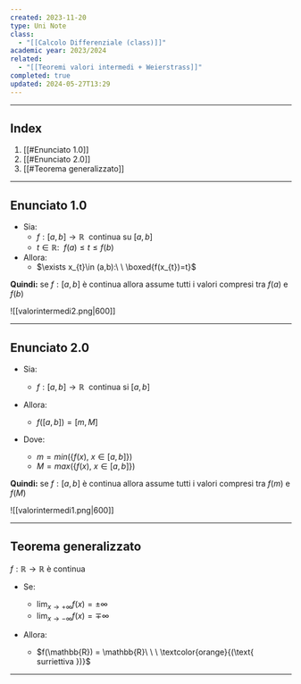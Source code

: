```yaml
---
created: 2023-11-20
type: Uni Note
class:
  - "[[Calcolo Differenziale (class)]]"
academic year: 2023/2024
related:
  - "[[Teoremi valori intermedi + Weierstrass]]"
completed: true
updated: 2024-05-27T13:29
---
```

---
## Index
1. [[#Enunciato 1.0]]
2. [[#Enunciato 2.0]]
3. [[#Teorema generalizzato]]

---
## Enunciato 1.0
- Sia:
	- $f: [a,b] \to \mathbb{R}\ \text{ continua su } [a,b]$
	- $t\in \mathbb{R}:\ \  f(a)\leq t\leq f(b)$ 
- Allora:
	- $\exists x_{t}\in (a,b):\ \ \boxed{f(x_{t})=t}$
	
**Quindi:** se $f:[a,b]$ è continua allora assume tutti i valori compresi tra $f(a)$ e $f(b)$

![[valorintermedi2.png|600]]

---
## Enunciato 2.0
- Sia:
	- $f:[a,b] \to \mathbb{R}\ \ \text{continua}$ si $[a,b]$

- Allora:
	- $f([a,b])=[m,M]$

- Dove: 
	 - $m = min(\{f(x),\ x \in [a,b]\})$
	 - $M = max(\{f(x),\ x \in [a,b]\})$

**Quindi:** se $f:[a,b]$ è continua allora assume tutti i valori compresi tra $f(m)$ e $f(M)$

![[valorintermedi1.png|600]]

---
## Teorema generalizzato
$f: \mathbb{R}\to \mathbb{R}$ è continua

- Se:
	- $\lim_{ x \to +\infty }f(x) = \pm \infty$
	- $\lim_{ x \to -\infty }f(x) = \mp \infty$
  
- Allora: 
	- $f(\mathbb{R}) = \mathbb{R}\ \ \ \textcolor{orange}{(\text{ surriettiva })}$

---
